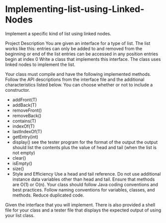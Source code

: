 # Implementing-list-using-Linked-Nodes
Implement a specific kind of list using linked nodes.

Project Description
You are given an interface for a type of list. The list works like this:
     entries can only be added to and removed from the beginning or end of the list
     entries can be accessed in any position
     entries begin at index 0
Write a class that implements this interface. The class uses linked nodes to implement the list.

Your class must compile and have the following implemented methods. Follow the API
descriptions from the interface file and the additional characteristics listed below. You can choose
whether or not to include a constructor.
- addFront(T)
- addBack(T)
- removeFront()
- removeBack()
- contains(T)
- indexOf(T)
- lastIndexOf(T)
- getEntry(int)
- display()
     see the tester program for the format of the output
     the output should list the contents plus the value of head and tail (when the list is not
          empty)
- clear()
- isEmpty()
- size()
- Style and Efficiency
     Use a head and tail reference.
     Do not use additional instance data variables other than head and tail.
     Ensure that methods are O(1) or O(n).
     Your class should follow Java coding conventions and best practices.
     Follow naming conventions for variables, classes, and methods.
     Reduce duplicated code.
     
Given the interface that you will implement. There is also provided a shell file for your
class and a tester file that displays the expected output of using your list class.
